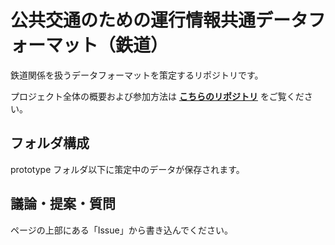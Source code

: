 # 公共交通のための運行情報共通データフォーマット（鉄道）
鉄道関係を扱うデータフォーマットを策定するリポジトリです。

プロジェクト全体の概要および参加方法は **[こちらのリポジトリ](https://github.com/cd4pt/feed-format)** をご覧ください。

## フォルダ構成

prototype フォルダ以下に策定中のデータが保存されます。

## 議論・提案・質問

ページの上部にある「Issue」から書き込んでください。
